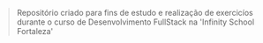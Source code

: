 
> Repositório criado para fins de estudo e realização de exercicíos durante o curso de Desenvolvimento FullStack na 'Infinity School Fortaleza'

